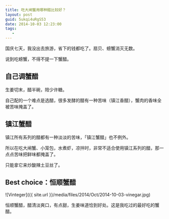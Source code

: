 ```yaml
---
title: 吃大闸蟹用哪种醋比较好？
layout: post
guid: 5ukqi4uRgS53
date: 2014-10-03 12:23:00
tags:
   - 
---
```


国庆七天，我没出去旅游，省下的钱都吃了。扇贝、螃蟹消灭无数。

说到吃螃蟹，不得不提一下蟹醋。


## 自己调蟹醋

生姜切末，醋半碗，陪少许糖。

自己配的一个难点是选醋，很多发酵的醋有一种苦味（镇江香醋），蟹肉的香味全被苦味掩盖了。


## 镇江蟹醋

镇江所有系列的醋都有一种淡淡的苦味，「镇江蟹醋」也不例外。

所以在吃大闸蟹、小笼包，水煮虾，凉拌时，非常不适合使用镇江系列的醋，那一点点苦味把鲜味都掩盖了。

只能拿它来炒酸辣土豆丝了。


## Best choice：恒顺蟹醋

![Vinteger]({{ site.url }}/media/files/2014/Oct/2014-10-03-vinegar.jpg)

恒顺蟹醋，醋清淡爽口，有点甜，生姜味道恰到好处。这是我吃过的最好吃的蟹醋。
